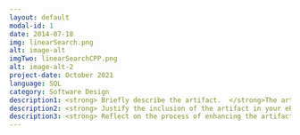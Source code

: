 ```yaml
---
layout: default
modal-id: 1
date: 2014-07-18
img: linearSearch.png
alt: image-alt
imgTwo: linearSearchCPP.png
alt: image-alt-2
project-date: October 2021
language: SQL
category: Software Design
description1: <strong> Briefly describe the artifact.  </strong>The artifact that I have chosen is from CS-260 - Data Structures and Algorithms. In this artifact, we were tasked with creating an array of numbers, and then requesting user input to determine where at in the array that the indexed number lies. Below you wil see how the project was created using C++.
description2: <strong> Justify the inclusion of the artifact in your ePortfolio. </strong>The reason I chose this artifact is because I enjoy creating programs in both C++ and Python, and while C++ has always been a strong language with a long history of usage, Python is a newer language with growing popularity all over the world. Python has a large community of developers backing up and creating new libraries everyday. Python is not only great for beginner developers,but is also highly scalable, portable, flexible and extensible and can used for more advanced designs with applications in Machine Learning and Internet Of Things.
description3: <strong> Reflect on the process of enhancing the artifact. </strong> With the program being created in C++ originally, and me being familiar with Python as it was the first language that I taught myself before going back to school for Computer Science, I had not actually ever created an algorithm with Python. I went and learned a little about how lienar search algorithms are created with Python, and then implemented this design according to how the C++ program was designed. While maintaining the same layout with user input and how the array was set up, recreating the program with Python was rather simple and I was able to successfully run the program with identical results.
---
```

